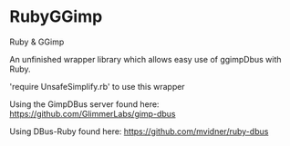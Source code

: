RubyGGimp
=========

Ruby &amp; GGimp

An unfinished wrapper library which allows easy use of ggimpDbus with Ruby.

'require UnsafeSimplify.rb' to use this wrapper

Using the GimpDBus server found here:   https://github.com/GlimmerLabs/gimp-dbus
                                       
Using DBus-Ruby found here:             https://github.com/mvidner/ruby-dbus
